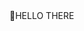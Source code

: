  <body>
    <div class="sign">
      <span class="fast-flicker">🙋HEL</span>LO T<span class="flicker">HE</span>RE
    </div>
  </body>

